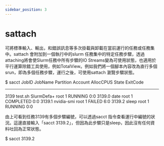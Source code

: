 ```yaml
---
sidebar_position: 3
---
```


# sattach

可將標準輸入、輸出，和錯誤訊息等多次掛載與卸載在當前運行的任務或任務集中。sattach 會附加到一個執行中的slurm 任務集中的特定任務步驟，透過attaching將會使Slurm任務中所有步驟的IO Streams變為可使用狀態，也適用於平行運算除錯工具使用，例如TotalView。例如我們將一個腳本內容改為直行多個srun，即為多個任務步驟，運行之後，可使用sattach 瀏覽步驟狀態。


<div style={{'background-color':'black', 'color':'white', 'padding':'20px'}}>

$ sacct
JobID   JobName  Partition   Account  AllocCPUS  State        ExitCode 
----------  ----------  -------------   ----------  ---------------  ----------------   -------- 
3139   test.sh    SlurmDefa+  root          1    RUNNING      0:0 
3139.0  date                 root          1   COMPLETED    0:0 
3139.1  nvidia-smi            root          1     FAILED       6:0 
3139.2  sleep                root          1    RUNNING      0:0

</div>


由上可看到任務3139有多個步驟編號，可以透過sacct 指令查看運行中編號的狀況。這邊直接輸入「sacct 3139.2」，但因為此步驟只是sleep，因此沒有任何資料吐回為正常狀態。

<div style={{'background-color':'black', 'color':'white', 'padding':'20px'}}>
    
$ sacct 3139.2
    
</div>